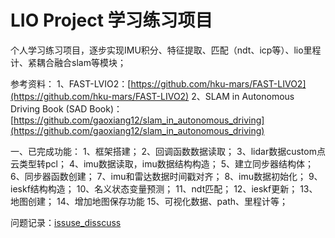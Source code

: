 <!--
 * @Author: yangjun_d 295967654@qq.com
 * @Date: 2025-08-25 07:09:51
 * @LastEditors: yangjun_d 295967654@qq.com
 * @LastEditTime: 2025-09-01 02:45:51
 * @FilePath: /lio_project_wk/src/lio_project/README.md
 * @Description: 这是默认设置,请设置`customMade`, 打开koroFileHeader查看配置 进行设置: https://github.com/OBKoro1/koro1FileHeader/wiki/%E9%85%8D%E7%BD%AE
-->
# LIO Project 学习练习项目

个人学习练习项目，逐步实现IMU积分、特征提取、匹配（ndt、icp等）、lio里程计、紧耦合融合slam等模块；

参考资料：
1、FAST-LVIO2：[https://github.com/hku-mars/FAST-LIVO2](https://github.com/hku-mars/FAST-LIVO2)
2、SLAM in Autonomous Driving Book (SAD Book)：[https://github.com/gaoxiang12/slam_in_autonomous_driving](https://github.com/gaoxiang12/slam_in_autonomous_driving)

一、已完成功能：
1、框架搭建；
2、回调函数数据读取；
3、lidar数据custom点云类型转pcl；
4、imu数据读取，imu数据结构构造；
5、建立同步器结构体；
6、同步器函数创建；
7、imu和雷达数据时间戳对齐；
8、imu数据初始化；
9、ieskf结构构造；
10、名义状态变量预测；
11、ndt匹配；
12、ieskf更新；
13、地图创建；
14、增加地图保存功能
15、可视化数据、path、里程计等；

问题记录：[issuse_disscuss](./doc/issuse_discuss.md)
